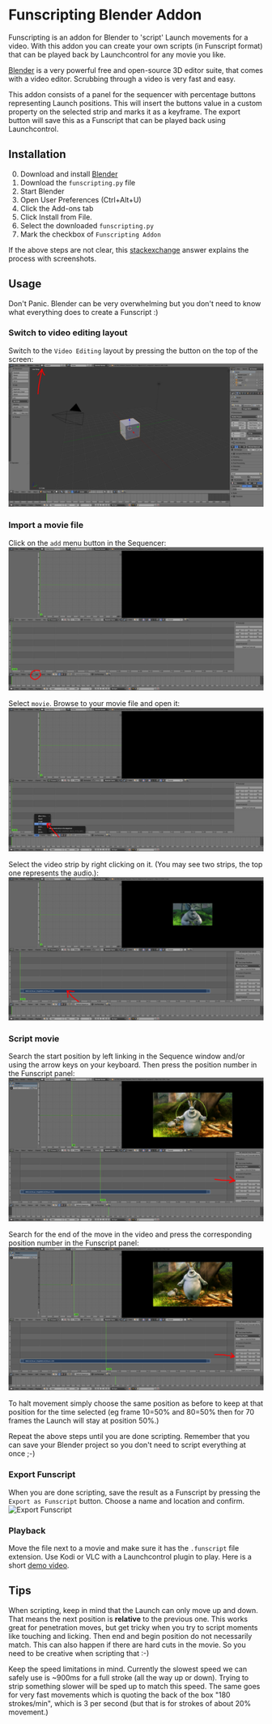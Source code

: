 Funscripting Blender Addon
==========================

Funscripting is an addon for Blender to 'script' Launch movements for a video.
With this addon you can create your own scripts (in Funscript format) that can
be played back by Launchcontrol for any movie you like.

[Blender](https://www.blender.org/) is a very powerful free and open-source 3D
editor suite, that comes with a video editor. Scrubbing through a video is very
fast and easy. 

This addon consists of a panel for the sequencer with percentage buttons
representing Launch positions. This will insert the buttons value in a custom
property on the selected strip and marks it as a keyframe. The export button
will save this as a Funscript that can be played back using Launchcontrol.

Installation
------------

0. Download and install [Blender](https://www.blender.org/)
1. Download the `funscripting.py` file
2. Start Blender
3. Open User Preferences (Ctrl+Alt+U)
4. Click the Add-ons tab
5. Click Install from File.
6. Select the downloaded `funscripting.py`
7. Mark the checkbox of `Funscripting Addon`

If the above steps are not clear, this
[stackexchange](https://blender.stackexchange.com/questions/1688/installing-an-addon)
answer explains the process with screenshots.

Usage
-----

Don't Panic. Blender can be very overwhelming but you don't need to know what
everything does to create a Funscript :)

### Switch to video editing layout

Switch to the `Video Editing` layout by pressing the button on the top of the
screen:
![Select Layout](01-select-layout.jpg "Select Layout")

### Import a movie file

Click on the `add` menu button in the Sequencer:
![Add](02-add-movie.jpg "Add")

Select `movie`. Browse to your movie file and open it:
![Movie](03-add-movie.jpg "Movie")

Select the video strip by right clicking on it. (You may see two strips, the
top one represents the audio.):
![Select Strip](04-select-strip.jpg "Select Strip")

### Script movie

Search the start position by left linking in the Sequence window and/or using
the arrow keys on your keyboard. Then press the position number in the
Funscript panel: 
![Seek Position](05-seek-insert.jpg "Seek Position")

Search for the end of the move in the video and press the corresponding
position number in the Funscript panel: 
![Insert Position](06-seek-insert.jpg "Insert Position")

To halt movement simply choose the same position as before to keep at that
position for the time selected (eg frame 10=50% and 80=50% then for 70
frames the Launch will stay at position 50%.)

Repeat the above steps until you are done scripting. Remember that you can save
your Blender project so you don't need to script everything at once ;-)

### Export Funscript

When you are done scripting, save the result as a Funscript by pressing the
`Export as Funscript` button.  Choose a name and location and confirm.
![Export Funscript](06-export-funscript.jpg "Export Funscript")

### Playback

Move the file next to a movie and make sure it has the `.funscript` file
extension. Use Kodi or VLC with a Launchcontrol plugin to play. Here is a short
[demo video](https://vid.me/HpwK).

Tips
----

When scripting, keep in mind that the Launch can only move up and down. That
means the next position is **relative** to the previous one. This works great
for penetration moves, but get tricky when you try to script moments like
touching and licking. Then end and begin position do not necessarily match.
This can also happen if there are hard cuts in the movie. So you need to be
creative when scripting that :-)

Keep the speed limitations in mind. Currently the slowest speed we can safely
use is ~900ms for a full stroke (all the way up or down). Trying to strip
something slower will be sped up to match this speed. The same goes for very
fast movements which is quoting the back of the box "180 strokes/min", which is
3 per second (but that is for strokes of about 20% movement.)
